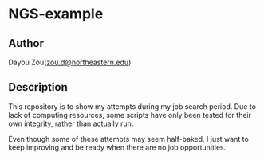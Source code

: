 # NGS-example

## Author
Dayou Zou(zou.d@northeastern.edu)

## Description
This repository is to show my attempts during my job search period. Due to lack of computing resources, some scripts have only been tested for their own integrity, rather than actually run.

Even though some of these attempts may seem half-baked, I just want to keep improving and be ready when there are no job opportunities.